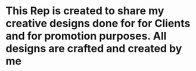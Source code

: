 # This Rep is created to share my creative designs done for for Clients and for promotion purposes. All designs are crafted and created by me
